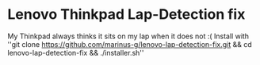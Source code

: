  # Lenovo Thinkpad Lap-Detection fix
 My Thinkpad always thinks it sits on my lap when it does not :(
Install with ''git clone https://github.com/marinus-g/lenovo-lap-detection-fix.git && cd lenovo-lap-detection-fix && ./installer.sh''
